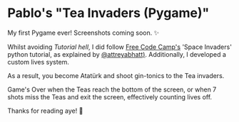 # Pablo's "Tea Invaders (Pygame)"


My first Pygame ever! Screenshots coming soon. ✨

Whilst avoiding *Tutorial hell*, I did follow [Free Code Camp's](https://youtu.be/FfWpgLFMI7w) 'Space Invaders' python tutorial, as explained by [@attreyabhatt)](https://github.com/attreyabhatt/Space-Invaders-Pygame). Additionally, I developed a custom lives system.


As a result, you become Atatürk and shoot gin-tonics to the Tea invaders.

Game's Over when the Teas reach the bottom of the screen, or when 7 shots miss the Teas and exit the screen, effectively counting lives off.

Thanks for reading aye! 🌵
